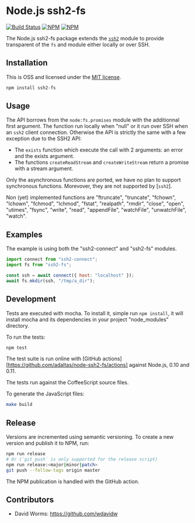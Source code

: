 # Node.js ssh2-fs

[![Build Status](https://img.shields.io/github/actions/workflow/status/adaltas/node-ssh2-fs/test.yml?branch=master)](https://github.com/adaltas/node-ssh2-fs/actions)
[![NPM](https://img.shields.io/npm/dm/ssh2-fs)](https://www.npmjs.com/package/ssh2-fs)
[![NPM](https://img.shields.io/npm/v/ssh2-fs)](https://www.npmjs.com/package/ssh2-fs)

The Node.js ssh2-fs package extends the [`ssh2`](https://github.com/mscdex/ssh2) module to provide transparent of the `fs` and module either locally or over SSH.

## Installation

This is OSS and licensed under the [MIT license](https://github.com/adaltas/node-ssh2-fs/blob/master/LICENSE.md).

```bash
npm install ssh2-fs
```

## Usage

The API borrows from the `node:fs.promises` module with the additionnal first
argument. The function run locally when "null" or it run over SSH when an
`ssh2` client connection. Otherwise the API is strictly the same with a few
exception due to the SSH2 API:

- The `exists` function which execute the call with 2 arguments: an error and
  the exists argument.
- The functions `createReadStream` and `createWriteStream` return a promise with
  a stream argument.

Only the asynchronous functions are ported, we have no plan to support
synchronous functions. Morevover, they are not supported by [`ssh2`].

Non (yet) implemented functions are "ftruncate", "truncate", "fchown", "lchown",
"fchmod", "lchmod", "fstat", "realpath", "rmdir", "close", "open", "utimes",
"fsync", "write", "read", "appendFile", "watchFile", "unwatchFile", "watch".

## Examples

The example is using both the "ssh2-connect" and "ssh2-fs" modules.

```js
import connect from "ssh2-connect";
import fs from "ssh2-fs";

const ssh = await connect({ host: "localhost" });
await fs.mkdir(ssh, "/tmp/a_dir");
```

## Development

Tests are executed with mocha. To install it, simple run `npm install`, it will install
mocha and its dependencies in your project "node_modules" directory.

To run the tests:

```bash
npm test
```

The test suite is run online with [GitHub actions][https://github.com/adaltas/node-ssh2-fs/actions] against Node.js,
0.10 and 0.11.

The tests run against the CoffeeScript source files.

To generate the JavaScript files:

```bash
make build
```

## Release

Versions are incremented using semantic versioning. To create a new version and publish it to NPM, run:

```bash
npm run release
# Or (`git push` is only supported for the release script)
npm run release:<major|minor|patch>
git push --follow-tags origin master
```

The NPM publication is handled with the GitHub action.

## Contributors

- David Worms: <https://github.com/wdavidw>
